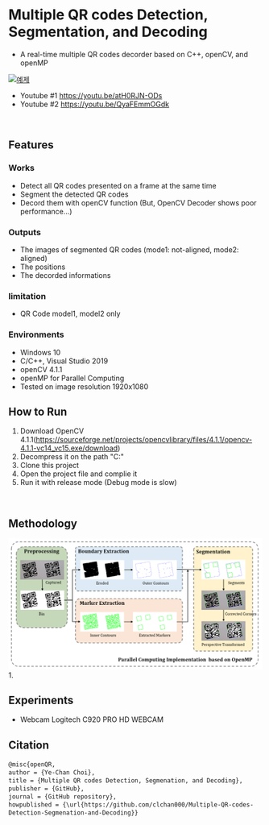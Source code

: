 # Multiple QR codes Detection, Segmentation, and Decoding

* A real-time multiple QR codes decorder based on C++, openCV, and openMP

[![예제](http://img.youtube.com/vi/atH0RJN-ODs/0.jpg)](https://youtu.be/atH0RJN-ODs?t=0s) 
<br>

* Youtube #1 https://youtu.be/atH0RJN-ODs
* Youtube #2 https://youtu.be/QyaFEmmOGdk
<br>

## Features

### Works
* Detect all QR codes presented on a frame at the same time
* Segment the detected QR codes
* Decord them with openCV function (But, OpenCV Decoder shows poor performance...)

### Outputs
* The images of segmented QR codes (mode1: not-aligned, mode2: aligned)
* The positions
* The decorded informations

### limitation
* QR Code model1, model2 only

### Environments
* Windows 10
* C/C++, Visual Studio 2019
* openCV 4.1.1
* openMP for Parallel Computing
* Tested on image resolution 1920x1080

## How to Run
1. Download OpenCV 4.1.1(https://sourceforge.net/projects/opencvlibrary/files/4.1.1/opencv-4.1.1-vc14_vc15.exe/download)
2. Decompress it on the path "C:\"
3. Clone this project
4. Open the project file and complie it
5. Run it with release mode (Debug mode is slow)

<br>

## Methodology
![ex_screenshot](./Resource/diagram.png)
1.

## Experiments
* Webcam Logitech C920 PRO HD WEBCAM

## Citation

```
@misc{openQR,
author = {Ye-Chan Choi},
title = {Multiple QR codes Detection, Segmenation, and Decoding},
publisher = {GitHub},
journal = {GitHub repository},
howpublished = {\url{https://github.com/clchan000/Multiple-QR-codes-Detection-Segmenation-and-Decoding}}
```



